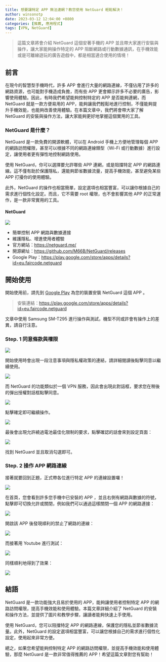 ```yaml
---
title: 想要讓特定 APP 無法連網？教您使用 NetGuard 輕鬆解決！
author: winsonotp
date: 2023-03-12 12:04:00 +0800
categories: [推薦, 應用程式]
tags: [VPN, NetGuard]
---
```


> 這篇文章將會介紹 NetGuard 這個安著手機的 APP 並且帶大家進行安裝與操作，讓大家能夠操作特定的 APP 阻斷網路或行動數據通訊，在手機效能或是可離線遊玩的廣告遊戲中，都是相當適合使用的情境！

## 前言
在現今的智慧型手機時代，許多 APP 會進行大量的網路連線，不僅佔用了許多的網路資源，也可能對手機造成負擔，而有些 APP 更會顯示許多不必要的廣告，影響使用體驗。因此，有時我們希望能夠控制特定的 APP 是否能夠連網，而 NetGuard 就是一款方便易用的 APP，能夠讓我們輕鬆地進行控制，不僅能夠提升手機效能，也能夠改善使用體驗。在本篇文章中，我們將會帶大家了解 NetGuard 的安裝與操作方法，讓大家能夠更好地掌握這個實用的工具。

### NetGuard 是什麼？
NetGuard 是一款免費的開源軟體，可以在 Android 手機上方便地管理每個 APP 的網路訪問權限，甚至可以根據不同的網路連線類型（Wi-Fi 或行動數據）進行設定，讓使用者更有彈性地控制網路使用。

使用 NetGuard，你可以選擇要允許哪些 APP 連網，或是阻擋特定 APP 的網路連線。這不僅有助於保護隱私，還能夠節省數據流量，提高手機效能，甚至避免某些 APP 打擾你的使用體驗。

此外，NetGuard 的操作也相當簡單，設定選項也相當豐富，可以讓你根據自己的需求進行個性化設定。而且，它不需要 root 權限，也不會影響其他 APP 的正常運作，是一款非常實用的工具。

#### NetGuard
![](https://i.imgur.com/NZodwCy.png)
- 簡單控制 APP 網路與數據連接
- 維護隱私、增進使用者體驗
- 官方網站：https://netguard.me/
- 開源網址：https://github.com/M66B/NetGuard/releases
- Google Play：https://play.google.com/store/apps/details?id=eu.faircode.netguard

## 開始使用
開始使用前，請先到 [Google Play](https://play.google.com/store/apps/details?id=eu.faircode.netguard) 為您的裝置安裝 NetGuard 這個 APP 。

> 安裝連結：https://play.google.com/store/apps/details?id=eu.faircode.netguard

文章中使用 Samsung SM-T295 進行操作與測試，機型不同或許會有操作上的差異，請自行注意。

### Step. 1 同意條款與權限

![](https://i.imgur.com/vh2sKJn.png)

開始使用時會出現一段注意事項與隱私權政策的連結，請詳細閱讀後點擊同意以繼續使用。

![](https://i.imgur.com/JYiQCTM.png)

而 NetGuard 的功能類似於一個 VPN 服務，因此會出現此對話框，要求您在稍後的彈出授權對話框點擊同意。

![](https://i.imgur.com/gY1n729.png)

點擊確定即可繼續操作。

![](https://i.imgur.com/j7Vg4sd.png)

最後會出現允許繞過電池最佳化限制的要求，點擊確認的話會來到設定頁面：

![](https://i.imgur.com/LqFeFju.png)

找到 NetGuard 並且取消勾選即可。

### Step. 2 操作 APP 網路連線

接著就要回到正題，正式帶各位進行特定 APP 的連線設置囉！

![](https://i.imgur.com/pJqbgxo.png)

在首頁，您會看到許多您手機中已安裝的 APP ，並且右側有網路與數據的符號，點擊即可切換允許或關閉，例如我們可以通過這樣關閉一個 APP 的網路連接：

![](https://i.imgur.com/wE2fX04.png)

開啟該 APP 後發現順利的禁止了網路的連線：

![](https://i.imgur.com/o8w4rYo.png)

而接著用 Youtube 進行測試：

![](https://i.imgur.com/KmN2udx.png)

同樣順利地得到了效果：

![](https://i.imgur.com/6D2dZWt.png)

## 結語
NetGuard 是一款功能強大且易於使用的 APP，能夠讓使用者控制特定 APP 的網路訪問權限，提高手機效能和使用體驗。本篇文章詳細介紹了 NetGuard 的安裝和操作方法，並提供了圖片和教學步驟，讓讀者能夠快速上手使用。

使用 NetGuard，您可以阻擋特定 APP 的網路連線，保護您的隱私並節省數據流量。此外，NetGuard 的設定選項相當豐富，可以讓您根據自己的需求進行個性化設定，使用起來非常方便。

總之，如果您希望能夠控制特定 APP 的網路訪問權限，並提高手機效能和使用體驗，那麼 NetGuard 是一款非常值得推薦的 APP！希望這篇文章對您有幫助！
